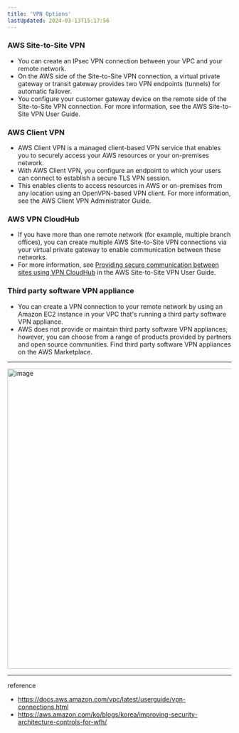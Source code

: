 ```yaml
---
title: 'VPN Options'
lastUpdated: 2024-03-13T15:17:56
---
```


### AWS Site-to-Site VPN	

- You can create an IPsec VPN connection between your VPC and your remote network.
- On the AWS side of the Site-to-Site VPN connection, a virtual private gateway or transit gateway provides two VPN endpoints (tunnels) for automatic failover.
- You configure your customer gateway device on the remote side of the Site-to-Site VPN connection. For more information, see the AWS Site-to-Site VPN User Guide.

### AWS Client VPN

- AWS Client VPN is a managed client-based VPN service that enables you to securely access your AWS resources or your on-premises network.
- With AWS Client VPN, you configure an endpoint to which your users can connect to establish a secure TLS VPN session.
- This enables clients to access resources in AWS or on-premises from any location using an OpenVPN-based VPN client. For more information, see the AWS Client VPN Administrator Guide.
  
### AWS VPN CloudHub

- If you have more than one remote network (for example, multiple branch offices), you can create multiple AWS Site-to-Site VPN connections via your virtual private gateway to enable communication between these networks.
- For more information, see [Providing secure communication between sites using VPN CloudHub](https://docs.aws.amazon.com/vpn/latest/s2svpn/VPN_CloudHub.html) in the AWS Site-to-Site VPN User Guide.
  
### Third party software VPN appliance

- You can create a VPN connection to your remote network by using an Amazon EC2 instance in your VPC that's running a third party software VPN appliance.
- AWS does not provide or maintain third party software VPN appliances; however, you can choose from a range of products provided by partners and open source communities. Find third party software VPN appliances on the AWS Marketplace.

---

<img width="675" alt="image" src="https://github.com/rlaisqls/TIL/assets/81006587/3a47f6ac-8c9e-4d59-b072-5c8a5d63efe7">

---
reference
- https://docs.aws.amazon.com/vpc/latest/userguide/vpn-connections.html
- https://aws.amazon.com/ko/blogs/korea/improving-security-architecture-controls-for-wfh/